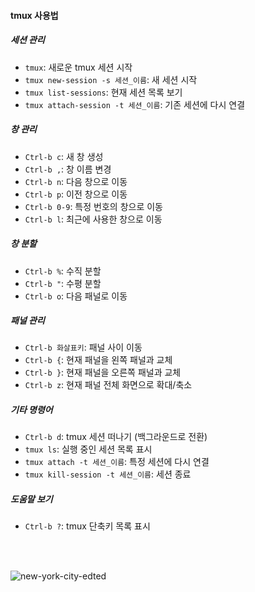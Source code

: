 #### tmux 사용법

##### 세션 관리
- `tmux`: 새로운 tmux 세션 시작
- `tmux new-session -s 세션_이름`: 새 세션 시작
- `tmux list-sessions`: 현재 세션 목록 보기
- `tmux attach-session -t 세션_이름`: 기존 세션에 다시 연결

##### 창 관리
- `Ctrl-b c`: 새 창 생성
- `Ctrl-b ,`: 창 이름 변경
- `Ctrl-b n`: 다음 창으로 이동
- `Ctrl-b p`: 이전 창으로 이동
- `Ctrl-b 0-9`: 특정 번호의 창으로 이동
- `Ctrl-b l`: 최근에 사용한 창으로 이동

##### 창 분할
- `Ctrl-b %`: 수직 분할
- `Ctrl-b "`: 수평 분할
- `Ctrl-b o`: 다음 패널로 이동

##### 패널 관리
- `Ctrl-b 화살표키`: 패널 사이 이동
- `Ctrl-b {`: 현재 패널을 왼쪽 패널과 교체
- `Ctrl-b }`: 현재 패널을 오른쪽 패널과 교체
- `Ctrl-b z`: 현재 패널 전체 화면으로 확대/축소

##### 기타 명령어
- `Ctrl-b d`: tmux 세션 떠나기 (백그라운드로 전환)
- `tmux ls`: 실행 중인 세션 목록 표시
- `tmux attach -t 세션_이름`: 특정 세션에 다시 연결
- `tmux kill-session -t 세션_이름`: 세션 종료

##### 도움말 보기
- `Ctrl-b ?`: tmux 단축키 목록 표시

<br>
<br>

![new-york-city-edted](https://github.com/ImKunYoung/ImKunYoung/assets/46955032/14779003-8189-41a7-835d-421d6a697422)





